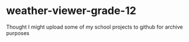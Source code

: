 # weather-viewer-grade-12
Thought I might upload some of my school projects to github for archive purposes
